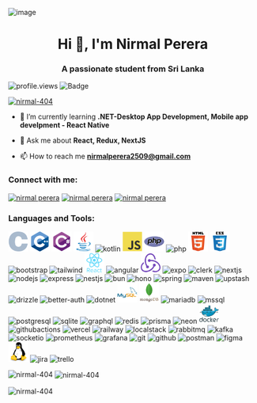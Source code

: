 ![image](https://github.com/user-attachments/assets/3e1f7f85-c157-476e-8cec-fccc8728c5c7)

<h1 align="center">Hi 👋, I'm Nirmal Perera</h1>
<h3 align="center">A passionate student from Sri Lanka</h3>

<img src="https://komarev.com/ghpvc/?username=nirmal-404&label=Profile%20views&color=0e75b6&style=flat" alt="profile.views" /> ![Badge](https://user-badge.committers.top/sri_lanka_public/nirmal-404.svg?v=1753252016)

<p align="left"> <a href="https://github.com/ryo-ma/github-profile-trophy"><img src="https://github-profile-trophy.vercel.app/?username=nirmal-404" alt="nirmal-404" /></a> </p>

- 🌱 I’m currently learning **.NET-Desktop App Development, Mobile app develpment - React Native**

- 💬 Ask me about **React, Redux, NextJS**

- 📫 How to reach me **nirmalperera2509@gmail.com**

<h3 align="left">Connect with me:</h3>
<p align="left">
<a href="https://www.linkedin.com/in/nirmal-perera-65446b252/" target="_blank"><img align="center" src="https://raw.githubusercontent.com/rahuldkjain/github-profile-readme-generator/master/src/images/icons/Social/linked-in-alt.svg" alt="nirmal perera" height="40" width="40"/></a>
<a href="https://fb.com/nirmal perera" target="_blank"><img align="center" src="https://raw.githubusercontent.com/rahuldkjain/github-profile-readme-generator/master/src/images/icons/Social/facebook.svg" alt="nirmal perera" height="40" width="40" /></a>
  <a href="https://wa.me/94758908057?text=Hello%20there%2C%20I%20have%20a%20question!" target="_blank"><img align="center" src="https://www.vectorlogo.zone/logos/whatsapp/whatsapp-tile.svg" alt="nirmal perera" height="40" width="40"/></a>
</p>

<h3 align="left">Languages and Tools:</h3>
<p align="left"> 
<!-- Programming Languages-->
<img src="https://raw.githubusercontent.com/devicons/devicon/master/icons/c/c-original.svg" alt="c" width="40" height="40"/> 
<img src="https://raw.githubusercontent.com/devicons/devicon/master/icons/cplusplus/cplusplus-original.svg" alt="cplusplus" width="40" height="40"/> 
<img src="https://raw.githubusercontent.com/devicons/devicon/master/icons/csharp/csharp-original.svg" alt="csharp" width="40" height="40"/>
<img src="https://raw.githubusercontent.com/devicons/devicon/master/icons/java/java-original.svg" alt="java" width="40" height="40"/> 
<img src="https://www.vectorlogo.zone/logos/kotlinlang/kotlinlang-icon.svg" alt="kotlin" width="40" height="40"/>
<img src="https://raw.githubusercontent.com/devicons/devicon/master/icons/javascript/javascript-original.svg" alt="javascript" width="40" height="40"/> 
<img src="https://raw.githubusercontent.com/devicons/devicon/master/icons/php/php-original.svg" alt="php" width="40" height="40"/> 
<img src="https://www.vectorlogo.zone/logos/python/python-icon.svg" alt="php" width="40" height="40"/> 

<!-- Frontend Technologies -->
<img src="https://raw.githubusercontent.com/devicons/devicon/master/icons/html5/html5-original-wordmark.svg" alt="html5" width="40" height="40"/> 
<img src="https://raw.githubusercontent.com/devicons/devicon/master/icons/css3/css3-original-wordmark.svg" alt="css3" width="40" height="40"/> 
<img src="https://getbootstrap.com/docs/5.0/assets/brand/bootstrap-logo.svg" alt="bootstrap" width="40" height="40"/> 
<img src="https://www.svgrepo.com/show/374118/tailwind.svg" alt="tailwind" height="40" width="40"/> 
<img src="https://raw.githubusercontent.com/devicons/devicon/master/icons/react/react-original-wordmark.svg" alt="react" width="40" height="40"/> 
<img src="https://angular.io/assets/images/logos/angular/angular.svg" alt="angular" width="40" height="40"/>
<img src="https://raw.githubusercontent.com/devicons/devicon/master/icons/redux/redux-original.svg" alt="redux" width="40" height="40"/> 
<img src="https://www.vectorlogo.zone/logos/expoio/expoio-ar21~bgwhite.svg" alt="expo" width="70" height="40"/> 
<img src="https://clerk.com/v2/favicon.ico" alt="clerk" width="40" height="40"/> 
<img src="https://www.vectorlogo.zone/logos/nextjs/nextjs-icon.svg" alt="nextjs" width="40" height="40"/>

<!-- Backend Technologies -->
<img src="https://www.vectorlogo.zone/logos/nodejs/nodejs-ar21~bgwhite.svg" alt="nodejs" height="40" width="70"/> 
<img src="https://i.cloudup.com/zfY6lL7eFa-3000x3000.png" alt="express" height="40"  width="110"/> 
<img src="https://www.vectorlogo.zone/logos/nestjs/nestjs-icon.svg" alt="nestjs" height="40" width="40"/> 
<img src="https://www.vectorlogo.zone/logos/bunsh/bunsh-icon.svg" alt="bun" height="40" width="40"/> 
<img src="https://upload.wikimedia.org/wikipedia/commons/6/60/Hono-logo.svg" alt="hono" height="40" width="40"/>
<img src="https://www.vectorlogo.zone/logos/springio/springio-icon.svg" alt="spring" width="40" height="40"/> 
<img src="https://www.vectorlogo.zone/logos/apache_maven/apache_maven-ar21~bgwhite.svg" alt="maven" width="70" height="40"/>
<img src="https://upstash.com/icons/apple-touch-icon.png" alt="upstash" width="40" height="40"/>
<img src="https://www.vectorlogo.zone/logos/drizzleteam/drizzleteam-ar21~bgwhite.svg" alt="drizzle" width="70" height="40"/>
<img src="https://www.better-auth.com/favicon/favicon.ico" alt="better-auth" width="40" height="40"/>
<img src="https://www.vectorlogo.zone/logos/dotnet/dotnet-official.svg" alt="dotnet" width="40" height="40"/>

<!-- Databases & ORM -->
<img src="https://raw.githubusercontent.com/devicons/devicon/master/icons/mysql/mysql-original-wordmark.svg" alt="mysql" width="40" height="40"/> 
<img src="https://raw.githubusercontent.com/devicons/devicon/master/icons/mongodb/mongodb-original-wordmark.svg" alt="mongodb" width="40" height="40"/> 
<img src="https://encrypted-tbn0.gstatic.com/images?q=tbn:ANd9GcSP2TPZEoU_WaztHovZN7mFiZRk5Zfd1ZfP1hYqwFDDVw&s" alt="mariadb" width="40" height="40"/> 
<img src="https://www.svgrepo.com/show/303229/microsoft-sql-server-logo.svg" alt="mssql" width="40" height="40"/> 
<img src="https://www.vectorlogo.zone/logos/postgresql/postgresql-icon.svg" alt="postgresql" width="40" height="40"/> 
<img src="https://www.vectorlogo.zone/logos/sqlite/sqlite-ar21~bgwhite.svg" alt="sqlite" width="70" height="40"/> 
<img src="https://www.vectorlogo.zone/logos/graphql/graphql-ar21.svg" alt="graphql" width="120" height="40"/> 
<img src="https://www.vectorlogo.zone/logos/redis/redis-official.svg" alt="redis" width="100" height="40"/> 
<img src="https://www.svgrepo.com/show/373776/light-prisma.svg" alt="prisma" width="40" height="40"/> 
<img src="https://raw.githubusercontent.com/gilbarbara/logos/main/logos/neon-icon.svg" alt="neon" width="40" height="40"/> 
<!-- <img src="https://upload.vectorlogo.zone/logos/flywaydb/images/b336d129-8bbb-48b4-bed0-55ddd690cef4.svg" alt="flyway" height="40"/> -->

<!-- DevOps & CI/CD -->
<img src="https://raw.githubusercontent.com/devicons/devicon/master/icons/docker/docker-original-wordmark.svg" alt="docker" width="40" height="40"/> 
<img src="https://icon.icepanel.io/Technology/svg/GitHub-Actions.svg" alt="githubactions" width="40" height="40"/> 
<!-- <img src="https://www.vectorlogo.zone/logos/microsoft_azure/microsoft_azure-ar21~bgwhite.svg" alt="azure" height="40"/> -->
<img src="https://www.vectorlogo.zone/logos/vercel/vercel-ar21~bgwhite.svg" alt="vercel" width="70" height="40"/>
<img src="https://railway.com/favicon-96x96.png" alt="railway" width="40" height="40"/>
<img src="https://cdn.prod.website-files.com/6539036f80ddc9e9a467134e/65546e419e7e9b3f9cf3408c_favicon.png" alt="localstack" height="40" />
<!-- <img src="https://www.vectorlogo.zone/logos/jenkins/jenkins-ar21~bgwhite.svg" alt="jenkins" height="40"/> -->

<!-- Message Brokers & Real-time Communication -->
<img src="https://www.svgrepo.com/show/303576/rabbitmq-logo.svg" alt="rabbitmq" width="40" height="40"/> 
<img src="https://www.vectorlogo.zone/logos/apache_kafka/apache_kafka-ar21~bgwhite.svg" alt="kafka" width="70" height="40"/>
<img src="https://www.vectorlogo.zone/logos/socketio/socketio-ar21~bgwhite.svg" alt="socketio" width="70" height="40"/>

<!-- Logging & Monitoring -->
<img src="https://www.vectorlogo.zone/logos/prometheusio/prometheusio-icon.svg" alt="prometheus" width="40" height="40"/> 
<img src="https://www.svgrepo.com/show/353829/grafana.svg" alt="grafana" width="40" height="40"/> 
<!-- <img src="https://www.vectorlogo.zone/logos/elastic/elastic-ar21~bgwhite.svg" alt="elastic" height="40"/>
<img src="https://www.vectorlogo.zone/logos/elasticco_logstash/elasticco_logstash-ar21~bgwhite.svg" alt="logstash" height="40"/>
<img src="https://www.vectorlogo.zone/logos/elasticco_kibana/elasticco_kibana-ar21~bgwhite.svg" alt="kibana" height="40"/> -->

<!-- Tools -->
<img src="https://www.vectorlogo.zone/logos/git-scm/git-scm-icon.svg" alt="git" width="40" height="40"/> 
<img src="https://www.vectorlogo.zone/logos/github/github-tile.svg" alt="github" width="40" height="40"/>
<img src="https://www.vectorlogo.zone/logos/getpostman/getpostman-icon.svg" alt="postman" width="40" height="40"/> 
<img src="https://www.vectorlogo.zone/logos/figma/figma-icon.svg" alt="figma" width="40" height="40"/> 
<img src="https://raw.githubusercontent.com/devicons/devicon/master/icons/linux/linux-original.svg" alt="linux" width="40" height="40"/>  

<!-- Project Management & Collaboration -->
<img src="https://www.vectorlogo.zone/logos/atlassian_jira/atlassian_jira-icon.svg" alt="jira" width="40" height="40"/>  
<img src="https://cdn.worldvectorlogo.com/logos/jira-1.svg" alt="trello" width="40" height="40"/>  

</p>


<p><img align="left" src="https://github-readme-stats.vercel.app/api/top-langs?username=nirmal-404&show_icons=true&locale=en&layout=compact&langs_count=20" alt="nirmal-404" /></p>

<p>&nbsp;<img align="center" src="https://github-readme-stats.vercel.app/api?username=nirmal-404&show_icons=true&locale=en" alt="nirmal-404" /></p>

<p><img align="center" src="https://github-readme-streak-stats.herokuapp.com/?user=nirmal-404&" alt="nirmal-404" /></p>
